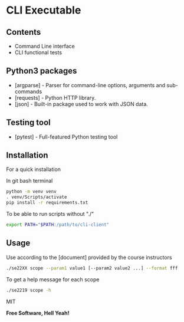 # CLI Executable

## Contents
- Command Line interface
- CLI functional tests

## Python3 packages

- [argparse] - Parser for command-line options, arguments and sub-commands
- [requests] - Python HTTP library.
- [json]     - Built-in package used to work with JSON data.


## Testing tool
- [pytest] - Full-featured Python testing tool

## Installation
For a quick installation 

In git bash terminal
```sh
python -m venv venv
. venv/Scripts/activate
pip install -r requirements.txt
```
To be able to run scripts without "./"
```sh
export PATH="$PATH:/path/to/cli-client"
```

## Usage 
Use according to the [document] provided by the course instructors
```sh
./se22XX scope --param1 value1 [--param2 value2 ...] --format fff
```
To get a help message for each scope
```sh
./se2219 scope -h
```

MIT

**Free Software, Hell Yeah!**

